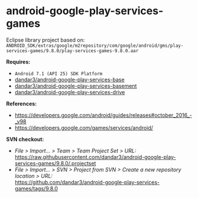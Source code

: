 # android-google-play-services-games

Eclipse library project based on:<br/>
`ANDROID_SDK/extras/google/m2repository/com/google/android/gms/play-services-games/9.8.0/play-services-games-9.8.0.aar`

**Requires:**
- `Android 7.1 (API 25) SDK Platform`
- [dandar3/android-google-play-services-base](https://github.com/dandar3/android-google-play-services-base/tree/9.8.0)
- [dandar3/android-google-play-services-basement](https://github.com/dandar3/android-google-play-services-basement/tree/9.8.0)
- [dandar3/android-google-play-services-drive](https://github.com/dandar3/android-google-play-services-drive/tree/9.8.0)

**References:**
- https://developers.google.com/android/guides/releases#october_2016_-_v98
- https://developers.google.com/games/services/android/

**SVN checkout:**
- _File > Import... > Team > Team Project Set > URL:_<br/>
  https://raw.githubusercontent.com/dandar3/android-google-play-services-games/9.8.0/.projectset
- _File > Import... > SVN > Project from SVN > Create a new repository location > URL:_<br/> 
  https://github.com/dandar3/android-google-play-services-games/tags/9.8.0
